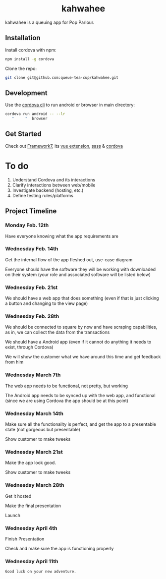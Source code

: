 <h1 align="center">kahwahee</h1>

kahwahee is a queuing app for Pop Parlour.

## Installation

Install cordova with npm:

```bash
npm install -g cordova
```

Clone the repo:

```bash
git clone git@github.com:queue-tea-cup/kahwahee.git
```

## Development

Use the [cordova cli](https://cordova.apache.org/docs/en/latest/reference/cordova-cli/index.html) to run android or browser in main directory:

```bash
cordova run android -- --lr
   "     "  browser
```

## Get Started

Check out
[Framework7](https://framework7.io/docs/introduction.html),
 its [vue extension](https://framework7.io/vue/), [sass](https://sass-lang.com) & [cordova](https://cordova.apache.org/docs/en/latest)

# To do

1. Understand Cordova and its interactions
2. Clarify interactions between web/mobile
3. Investigate backend (hosting, etc.)
4. Define testing rules/platforms

## Project Timeline

### Monday Feb. 12th

Have everyone knowing what the app requirements are

### Wednesday Feb. 14th

Get the internal flow of the app fleshed out, use-case diagram

Everyone should have the software they will be working with downloaded on their system (your role and associated software will be listed below)

### Wednesday Feb. 21st

We should have a web app that does something (even if that is just clicking a button and changing to the view page)

### Wednesday Feb. 28th

We should be connected to square by now and have scraping capabilities, as in, we can collect the data from the transactions

We should have a Android app (even if it cannot do anything it needs to exist, through Cordova)

We will show the customer what we have around this time and get feedback from him

### Wednesday March 7th

The web app needs to be functional, not pretty, but working

The Android app needs to be synced up with the web app, and functional (since we are using Cordova the app should be at this point)

### Wednesday March 14th

Make sure all the functionality is perfect, and get the app to a presentable state (not gorgeous but presentable)

Show customer to make tweeks

### Wednesday March 21st

Make the app look good.

Show customer to make tweeks

### Wednesday March 28th

Get it hosted

Make the final presentation

Launch

### Wednesday April 4th

Finish Presentation

Check and make sure the app is functioning properly 

### Wednesday April 11th

`
Good luck on your new adventure.
`